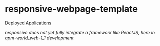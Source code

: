 # responsive-webpage-template
[Deployed Applications](apps.md)

_responsive does not yet fully integrate a framework like ReactJS, here in apm-world_web-1_1 development_
